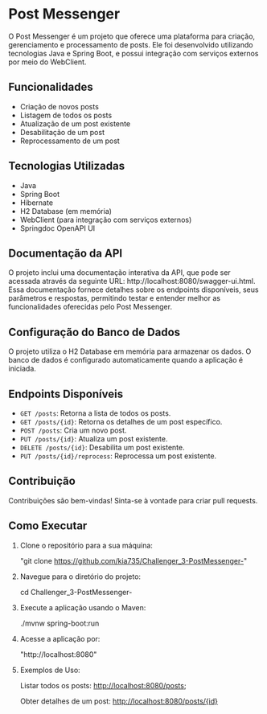 # Post Messenger

O Post Messenger é um projeto que oferece uma plataforma para criação, gerenciamento e processamento de posts.
Ele foi desenvolvido utilizando tecnologias Java e Spring Boot, e possui integração com serviços externos por meio do WebClient.

## Funcionalidades

- Criação de novos posts
- Listagem de todos os posts
- Atualização de um post existente
- Desabilitação de um post
- Reprocessamento de um post

## Tecnologias Utilizadas

- Java
- Spring Boot
- Hibernate
- H2 Database (em memória)
- WebClient (para integração com serviços externos)
- Springdoc OpenAPI UI

## Documentação da API

O projeto inclui uma documentação interativa da API, que pode ser acessada através da seguinte URL: http://localhost:8080/swagger-ui.html.
Essa documentação fornece detalhes sobre os endpoints disponíveis, seus parâmetros e respostas, permitindo testar e entender melhor as funcionalidades oferecidas pelo Post Messenger.

## Configuração do Banco de Dados

O projeto utiliza o H2 Database em memória para armazenar os dados. O banco de dados é configurado automaticamente quando a aplicação é iniciada.

## Endpoints Disponíveis

- `GET /posts`: Retorna a lista de todos os posts.
- `GET /posts/{id}`: Retorna os detalhes de um post específico.
- `POST /posts`: Cria um novo post.
- `PUT /posts/{id}`: Atualiza um post existente.
- `DELETE /posts/{id}`: Desabilita um post existente.
- `PUT /posts/{id}/reprocess`: Reprocessa um post existente.

## Contribuição

Contribuições são bem-vindas! Sinta-se à vontade para criar pull requests.

## Como Executar

1. Clone o repositório para a sua máquina:
   
   "git clone https://github.com/kia735/Challenger_3-PostMessenger-"
   
2. Navegue para o diretório do projeto:

    cd Challenger_3-PostMessenger-

3. Execute a aplicação usando o Maven:

    ./mvnw spring-boot:run


4. Acesse a aplicação por:

    "http://localhost:8080"
   
5. Exemplos de Uso:
   
    Listar todos os posts: [http://localhost:8080/posts](http://localhost:8080/posts);
   
    Obter detalhes de um post: [http://localhost:8080/posts/{id}](http://localhost:8080/posts/{id})


   


